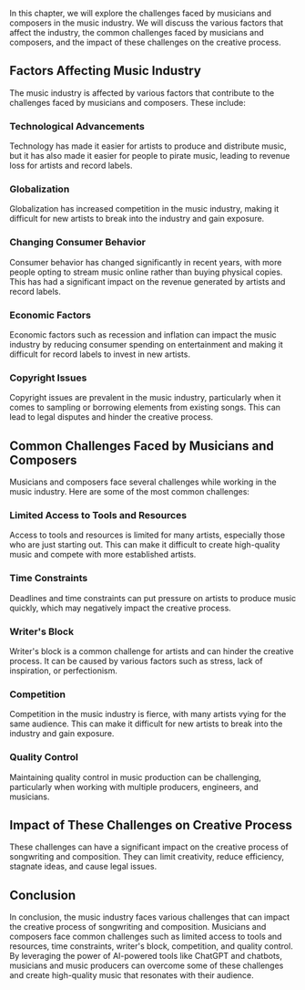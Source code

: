 
In this chapter, we will explore the challenges faced by musicians and composers in the music industry. We will discuss the various factors that affect the industry, the common challenges faced by musicians and composers, and the impact of these challenges on the creative process.

Factors Affecting Music Industry
--------------------------------

The music industry is affected by various factors that contribute to the challenges faced by musicians and composers. These include:

### Technological Advancements

Technology has made it easier for artists to produce and distribute music, but it has also made it easier for people to pirate music, leading to revenue loss for artists and record labels.

### Globalization

Globalization has increased competition in the music industry, making it difficult for new artists to break into the industry and gain exposure.

### Changing Consumer Behavior

Consumer behavior has changed significantly in recent years, with more people opting to stream music online rather than buying physical copies. This has had a significant impact on the revenue generated by artists and record labels.

### Economic Factors

Economic factors such as recession and inflation can impact the music industry by reducing consumer spending on entertainment and making it difficult for record labels to invest in new artists.

### Copyright Issues

Copyright issues are prevalent in the music industry, particularly when it comes to sampling or borrowing elements from existing songs. This can lead to legal disputes and hinder the creative process.

Common Challenges Faced by Musicians and Composers
--------------------------------------------------

Musicians and composers face several challenges while working in the music industry. Here are some of the most common challenges:

### Limited Access to Tools and Resources

Access to tools and resources is limited for many artists, especially those who are just starting out. This can make it difficult to create high-quality music and compete with more established artists.

### Time Constraints

Deadlines and time constraints can put pressure on artists to produce music quickly, which may negatively impact the creative process.

### Writer's Block

Writer's block is a common challenge for artists and can hinder the creative process. It can be caused by various factors such as stress, lack of inspiration, or perfectionism.

### Competition

Competition in the music industry is fierce, with many artists vying for the same audience. This can make it difficult for new artists to break into the industry and gain exposure.

### Quality Control

Maintaining quality control in music production can be challenging, particularly when working with multiple producers, engineers, and musicians.

Impact of These Challenges on Creative Process
----------------------------------------------

These challenges can have a significant impact on the creative process of songwriting and composition. They can limit creativity, reduce efficiency, stagnate ideas, and cause legal issues.

Conclusion
----------

In conclusion, the music industry faces various challenges that can impact the creative process of songwriting and composition. Musicians and composers face common challenges such as limited access to tools and resources, time constraints, writer's block, competition, and quality control. By leveraging the power of AI-powered tools like ChatGPT and chatbots, musicians and music producers can overcome some of these challenges and create high-quality music that resonates with their audience.
